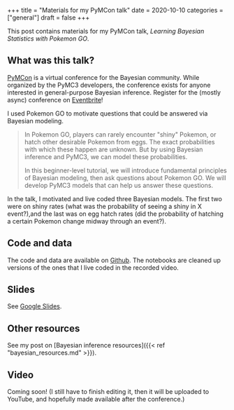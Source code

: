 +++
title = "Materials for my PyMCon talk"
date = 2020-10-10
categories = ["general"]
draft = false
+++

This post contains materials for my PyMCon talk, *Learning Bayesian Statistics with Pokemon GO*.

<!--more-->


## What was this talk?
[PyMCon](https://pymc-devs.github.io/pymcon/) is a virtual conference for the Bayesian community. While organized by the PyMC3 developers, the conference exists for anyone interested in general-purpose Bayesian inference. Register for the (mostly async) conference on [Eventbrite](https://www.eventbrite.com/e/pymcon-2020-tickets-121404065829)!

I used Pokemon GO to motivate questions that could be answered via Bayesian modeling.

> In Pokemon GO, players can rarely encounter "shiny" Pokemon, or hatch other desirable Pokemon from eggs.
> The exact probabilities with which these happen are unknown.
> But by using Bayesian inference and PyMC3, we can model these probabilities.
> 
> In this beginner-level tutorial, we will introduce fundamental principles of Bayesian modeling, then ask questions about Pokemon GO.
> We will develop PyMC3 models that can help us answer these questions.

In the talk, I motivated and live coded three Bayesian models. The first two were on shiny rates (what was the probability of seeing a shiny in X event?),and the last was on egg hatch rates (did the probability of hatching a certain Pokemon change midway through an event?).

## Code and data
The code and data are available on [Github](https://github.com/tuchandra/pymcon2020_talk).
The notebooks are cleaned up versions of the ones that I live coded in the recorded video.

## Slides
See [Google Slides](https://docs.google.com/presentation/d/1bvSrNqPjMwqISJWPYz8bgPIxvk0oU-1H26sxtmaOir4/edit#slide=id.p).

## Other resources
See my post on [Bayesian inference resources]({{< ref "bayesian_resources.md" >}}).

## Video
Coming soon! (I still have to finish editing it, then it will be uploaded to YouTube, and hopefully made available after the conference.)
